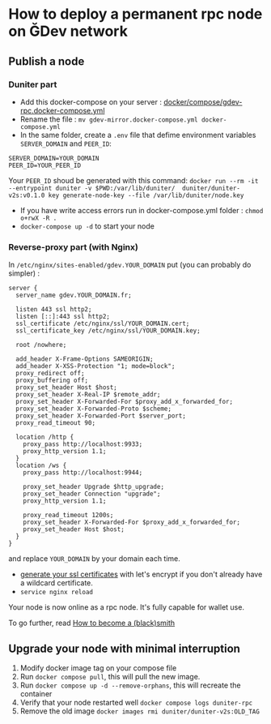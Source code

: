 # How to deploy a permanent rpc node on ĞDev network

## Publish a node

### Duniter part

- Add this docker-compose on your server :
[docker/compose/gdev-rpc.docker-compose.yml](https://git.duniter.org/nodes/rust/duniter-v2s/-/blob/master/docker/compose/gdev-rpc.docker-compose.yml)
- Rename the file : `mv gdev-mirror.docker-compose.yml docker-compose.yml`
- In the same folder, create a `.env` file that defime environment variables `SERVER_DOMAIN` and `PEER_ID`:
```
SERVER_DOMAIN=YOUR_DOMAIN
PEER_ID=YOUR_PEER_ID
```

Your `PEER_ID` shoud be generated with this command: `docker run --rm -it --entrypoint duniter -v $PWD:/var/lib/duniter/  duniter/duniter-v2s:v0.1.0 key generate-node-key --file /var/lib/duniter/node.key`
- If you have write access errors run in docker-compose.yml folder : `chmod o+rwX -R .`
- `docker-compose up -d` to start your node

### Reverse-proxy part (with Nginx)

In `/etc/nginx/sites-enabled/gdev.YOUR_DOMAIN` put (you can probably do simpler) :
```
server {
  server_name gdev.YOUR_DOMAIN.fr;

  listen 443 ssl http2;
  listen [::]:443 ssl http2;
  ssl_certificate /etc/nginx/ssl/YOUR_DOMAIN.cert;
  ssl_certificate_key /etc/nginx/ssl/YOUR_DOMAIN.key;

  root /nowhere;

  add_header X-Frame-Options SAMEORIGIN;
  add_header X-XSS-Protection "1; mode=block";
  proxy_redirect off;
  proxy_buffering off;
  proxy_set_header Host $host;
  proxy_set_header X-Real-IP $remote_addr;
  proxy_set_header X-Forwarded-For $proxy_add_x_forwarded_for;
  proxy_set_header X-Forwarded-Proto $scheme;
  proxy_set_header X-Forwarded-Port $server_port;
  proxy_read_timeout 90;

  location /http {
    proxy_pass http://localhost:9933;
    proxy_http_version 1.1;
  }
  location /ws {
    proxy_pass http://localhost:9944;

    proxy_set_header Upgrade $http_upgrade;
    proxy_set_header Connection "upgrade";
    proxy_http_version 1.1;

    proxy_read_timeout 1200s;
    proxy_set_header X-Forwarded-For $proxy_add_x_forwarded_for;
    proxy_set_header Host $host;
  }
}
```
and replace `YOUR_DOMAIN` by your domain each time.

- [generate your ssl certificates](https://github.com/acmesh-official/acme.sh) with let's encrypt
  if you don't already have a wildcard certificate.
- `service nginx reload`

Your node is now online as a rpc node. It's fully capable for wallet use.

To go further, read [How to become a (black)smith](./smith.md)

## Upgrade your node with minimal interruption

1. Modify docker image tag on your compose file
2. Run `docker compose pull`, this will pull the new image.
3. Run `docker compose up -d --remove-orphans`, this will recreate the container
4. Verify that your node restarted well `docker compose logs duniter-rpc`
5. Remove the old image `docker images rmi duniter/duniter-v2s:OLD_TAG`
